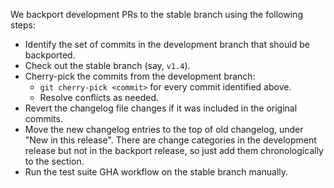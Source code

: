 We backport development PRs to the stable branch using the following steps:

- Identify the set of commits in the development branch that should be backported.
- Check out the stable branch (say, `v1.4`).
- Cherry-pick the commits from the development branch:
  - `git cherry-pick <commit>` for every commit identified above.
  - Resolve conflicts as needed.
- Revert the changelog file changes if it was included in the original commits.
- Move the new changelog entries to the top of old changelog, under "New in this release".
  There are change categories in the development release but not in the backport release, so just add them chronologically to the section.
- Run the test suite GHA workflow on the stable branch manually.
